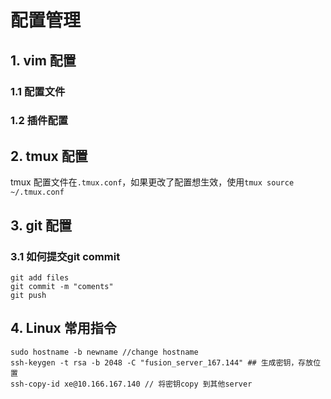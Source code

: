 # 配置管理
## 1. vim 配置
### 1.1 配置文件
### 1.2 插件配置


## 2. tmux 配置
tmux 配置文件在`.tmux.conf`，如果更改了配置想生效，使用`tmux source ~/.tmux.conf`  

## 3. git 配置
### 3.1 如何提交git commit
```
git add files
git commit -m "coments"
git push
```

## 4. Linux 常用指令
```
sudo hostname -b newname //change hostname
ssh-keygen -t rsa -b 2048 -C "fusion_server_167.144" ## 生成密钥，存放位置
ssh-copy-id xe@10.166.167.140 // 将密钥copy 到其他server
```
